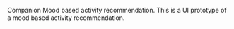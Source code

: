 Companion
Mood based activity recommendation.
This is a UI prototype of a mood based activity recommendation.
